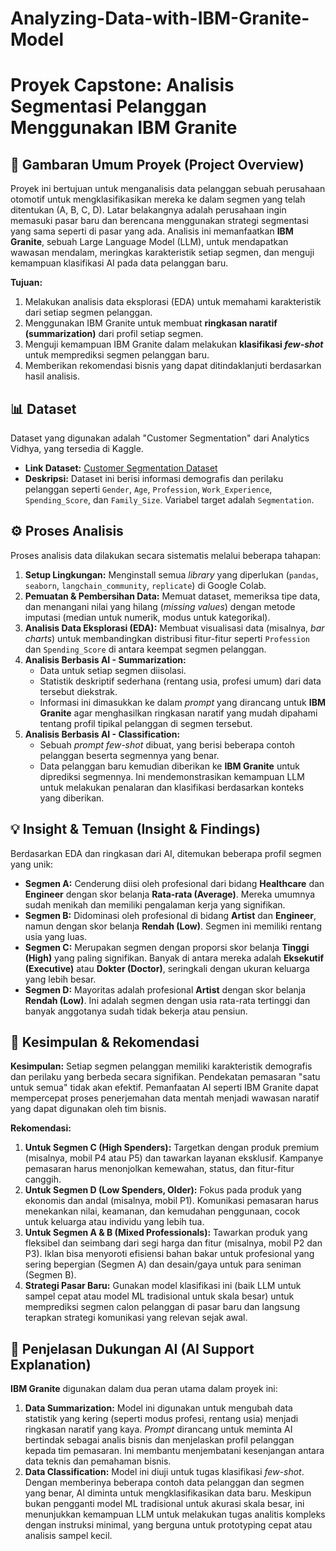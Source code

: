 # Analyzing-Data-with-IBM-Granite-Model

# Proyek Capstone: Analisis Segmentasi Pelanggan Menggunakan IBM Granite

## 📜 Gambaran Umum Proyek (Project Overview)

Proyek ini bertujuan untuk menganalisis data pelanggan sebuah perusahaan otomotif untuk mengklasifikasikan mereka ke dalam segmen yang telah ditentukan (A, B, C, D). Latar belakangnya adalah perusahaan ingin memasuki pasar baru dan berencana menggunakan strategi segmentasi yang sama seperti di pasar yang ada. Analisis ini memanfaatkan **IBM Granite**, sebuah Large Language Model (LLM), untuk mendapatkan wawasan mendalam, meringkas karakteristik setiap segmen, dan menguji kemampuan klasifikasi AI pada data pelanggan baru.

**Tujuan:**
1.  Melakukan analisis data eksplorasi (EDA) untuk memahami karakteristik dari setiap segmen pelanggan.
2.  Menggunakan IBM Granite untuk membuat **ringkasan naratif (summarization)** dari profil setiap segmen.
3.  Menguji kemampuan IBM Granite dalam melakukan **klasifikasi *few-shot*** untuk memprediksi segmen pelanggan baru.
4.  Memberikan rekomendasi bisnis yang dapat ditindaklanjuti berdasarkan hasil analisis.

## 📊 Dataset

Dataset yang digunakan adalah "Customer Segmentation" dari Analytics Vidhya, yang tersedia di Kaggle.
* **Link Dataset:** [Customer Segmentation Dataset](https://www.kaggle.com/datasets/kaushiksuresh147/customer-segmentation)
* **Deskripsi:** Dataset ini berisi informasi demografis dan perilaku pelanggan seperti `Gender`, `Age`, `Profession`, `Work_Experience`, `Spending_Score`, dan `Family_Size`. Variabel target adalah `Segmentation`.

## ⚙️ Proses Analisis

Proses analisis data dilakukan secara sistematis melalui beberapa tahapan:

1.  **Setup Lingkungan:** Menginstall semua *library* yang diperlukan (`pandas`, `seaborn`, `langchain_community`, `replicate`) di Google Colab.
2.  **Pemuatan & Pembersihan Data:** Memuat dataset, memeriksa tipe data, dan menangani nilai yang hilang (*missing values*) dengan metode imputasi (median untuk numerik, modus untuk kategorikal).
3.  **Analisis Data Eksplorasi (EDA):** Membuat visualisasi data (misalnya, *bar charts*) untuk membandingkan distribusi fitur-fitur seperti `Profession` dan `Spending_Score` di antara keempat segmen pelanggan.
4.  **Analisis Berbasis AI - Summarization:**
    * Data untuk setiap segmen diisolasi.
    * Statistik deskriptif sederhana (rentang usia, profesi umum) dari data tersebut diekstrak.
    * Informasi ini dimasukkan ke dalam *prompt* yang dirancang untuk **IBM Granite** agar menghasilkan ringkasan naratif yang mudah dipahami tentang profil tipikal pelanggan di segmen tersebut.
5.  **Analisis Berbasis AI - Classification:**
    * Sebuah *prompt* *few-shot* dibuat, yang berisi beberapa contoh pelanggan beserta segmennya yang benar.
    * Data pelanggan baru kemudian diberikan ke **IBM Granite** untuk diprediksi segmennya. Ini mendemonstrasikan kemampuan LLM untuk melakukan penalaran dan klasifikasi berdasarkan konteks yang diberikan.

## 💡 Insight & Temuan (Insight & Findings)

Berdasarkan EDA dan ringkasan dari AI, ditemukan beberapa profil segmen yang unik:

* **Segmen A:** Cenderung diisi oleh profesional dari bidang **Healthcare** dan **Engineer** dengan skor belanja **Rata-rata (Average)**. Mereka umumnya sudah menikah dan memiliki pengalaman kerja yang signifikan.
* **Segmen B:** Didominasi oleh profesional di bidang **Artist** dan **Engineer**, namun dengan skor belanja **Rendah (Low)**. Segmen ini memiliki rentang usia yang luas.
* **Segmen C:** Merupakan segmen dengan proporsi skor belanja **Tinggi (High)** yang paling signifikan. Banyak di antara mereka adalah **Eksekutif (Executive)** atau **Dokter (Doctor)**, seringkali dengan ukuran keluarga yang lebih besar.
* **Segmen D:** Mayoritas adalah profesional **Artist** dengan skor belanja **Rendah (Low)**. Ini adalah segmen dengan usia rata-rata tertinggi dan banyak anggotanya sudah tidak bekerja atau pensiun.

## 🎯 Kesimpulan & Rekomendasi

**Kesimpulan:**
Setiap segmen pelanggan memiliki karakteristik demografis dan perilaku yang berbeda secara signifikan. Pendekatan pemasaran "satu untuk semua" tidak akan efektif. Pemanfaatan AI seperti IBM Granite dapat mempercepat proses penerjemahan data mentah menjadi wawasan naratif yang dapat digunakan oleh tim bisnis.

**Rekomendasi:**
1.  **Untuk Segmen C (High Spenders):** Targetkan dengan produk premium (misalnya, mobil P4 atau P5) dan tawarkan layanan eksklusif. Kampanye pemasaran harus menonjolkan kemewahan, status, dan fitur-fitur canggih.
2.  **Untuk Segmen D (Low Spenders, Older):** Fokus pada produk yang ekonomis dan andal (misalnya, mobil P1). Komunikasi pemasaran harus menekankan nilai, keamanan, dan kemudahan penggunaan, cocok untuk keluarga atau individu yang lebih tua.
3.  **Untuk Segmen A & B (Mixed Professionals):** Tawarkan produk yang fleksibel dan seimbang dari segi harga dan fitur (misalnya, mobil P2 dan P3). Iklan bisa menyoroti efisiensi bahan bakar untuk profesional yang sering bepergian (Segmen A) dan desain/gaya untuk para seniman (Segmen B).
4.  **Strategi Pasar Baru:** Gunakan model klasifikasi ini (baik LLM untuk sampel cepat atau model ML tradisional untuk skala besar) untuk memprediksi segmen calon pelanggan di pasar baru dan langsung terapkan strategi komunikasi yang relevan sejak awal.

## 🤖 Penjelasan Dukungan AI (AI Support Explanation)

**IBM Granite** digunakan dalam dua peran utama dalam proyek ini:

1.  **Data Summarization:** Model ini digunakan untuk mengubah data statistik yang kering (seperti modus profesi, rentang usia) menjadi ringkasan naratif yang kaya. *Prompt* dirancang untuk meminta AI bertindak sebagai analis bisnis dan menjelaskan profil pelanggan kepada tim pemasaran. Ini membantu menjembatani kesenjangan antara data teknis dan pemahaman bisnis.
2.  **Data Classification:** Model ini diuji untuk tugas klasifikasi *few-shot*. Dengan memberinya beberapa contoh data pelanggan dan segmen yang benar, AI diminta untuk mengklasifikasikan data baru. Meskipun bukan pengganti model ML tradisional untuk akurasi skala besar, ini menunjukkan kemampuan LLM untuk melakukan tugas analitis kompleks dengan instruksi minimal, yang berguna untuk prototyping cepat atau analisis sampel kecil.
